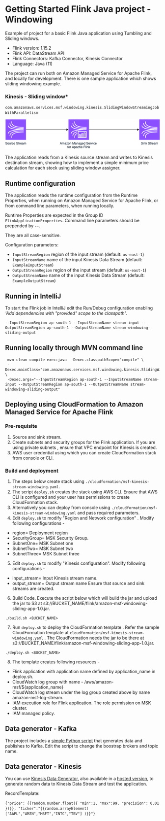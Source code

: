 # Getting Started Flink Java project - Windowing

Example of project for a basic Flink Java application using Tumbling and Sliding windows.

* Flink version: 1.15.2
* Flink API: DataStream API
* Flink Connectors: Kafka Connector, Kinesis Connector
* Language: Java (11)

The project can run both on Amazon Managed Service for Apache Flink, and locally for development.
There is one sample application which shows sliding windowing example.

### Kinesis - Sliding window*
`com.amazonaws.services.msf.windowing.kinesis.SlidingWindowStreamingJobWithParallelism`

![Flink Example](images/flink-kinesis-example.png)

The application reads from a Kinesis source stream and writes to Kinesis destination stream,
showing how to implement a simple minimum price calculation for each stock using sliding window assigner.


## Runtime configuration

The application reads the runtime configuration from the Runtime Properties, when running on Amazon Managed Service for
Apache Flink, or from command line parameters, when running locally.

Runtime Properties are expected in the Group ID `FlinkApplicationProperties`.
Command line parameters should be prepended by `--`.

They are all case-sensitive.

Configuration parameters:

* `InputStreamRegion` region of the input stream (default: `us-east-1`)
* `InputStreamName` name of the input Kinesis Data Stream (default: `ExampleInputStream`)
* `OutputStreamRegion` region of the input stream (default: `us-east-1`)
* `OutputStreamName` name of the input Kinesis Data Stream (default: `ExampleOutputStream`)

## Running in IntelliJ

To start the Flink job in IntelliJ edit the Run/Debug configuration enabling *'Add dependencies with "provided" scope to
the classpath'*.

```
--InputStreamRegion ap-south-1 --InputStreamName stream-input --OutputStreamRegion ap-south-1 --OutputStreamName stream-windowing-sliding-output
```

## Running locally through MVN command line

```
 mvn clean compile exec:java  -Dexec.classpathScope="compile" \
 -Dexec.mainClass="com.amazonaws.services.msf.windowing.kinesis.SlidingWindowStreamingJobWithParallelism" \
 -Dexec.args="--InputStreamRegion ap-south-1 --InputStreamName stream-input --OutputStreamRegion ap-south-1 --OutputStreamName stream-windowing-sliding-output" 

```
## Deploying using CloudFormation to Amazon Managed Service for Apache Flink
### Pre-requisite
1. Source and sink stream. 
2. Create subnets and security groups for the Flink application. If you are using private subnets , ensure that VPC endpoint for Kinesis is created. 
3. AWS user credential using which you can create CloudFormation stack from console or CLI.

### Build and deployment
1. The steps below create stack using `./cloudformation/msf-kinesis-stream-windowing.yaml`.
2. The script `deploy.sh` creates the stack using AWS CLI. Ensure that AWS CLI is configured and your user has permissions to create CloudFormation stack.
3. Alternatively you can deploy from console using `./cloudformation/msf-kinesis-stream-windowing.yaml` and pass required parameters.
4. Edit `deploy.sh` to modify  "Region and Network configuration" . Modify following configurations -
* region= Deployment region
* SecurityGroup= MSK Security Group.
* SubnetOne= MSK Subnet one
* SubnetTwo= MSK Subnet two
* SubnetThree= MSK Subnet three

5. Edit `deploy.sh` to modify "Kinesis configuration". Modify following configurations -
* input_stream= Input Kinesis stream name.
* output_stream= Output stream name
  Ensure that source and sink streams are created.

6. Build Code. Execute the script below which will build the jar and upload the jar to S3 at s3://BUCKET_NAME/flink/amazon-msf-windowing-sliding-app-1.0.jar.
```shell
./build.sh <BUCKET_NAME>
```
7. Run `deploy.sh` to deploy the CloudFormation template . Refer the sample CloudFormation template at `cloudformation/msf-kinesis-stream-windowing.yaml` .
   The CloudFormation needs the jar to be there at s3://BUCKET_NAME/flink/amazon-msf-windowing-sliding-app-1.0.jar.

```
./deploy.sh <BUCKET_NAME> 
```
8. The template creates following resources -
* Flink application with application name defined by application_name in deploy.sh.
* CloudWatch log group with name - /aws/amazon-msf/${application_name}
* CloudWatch log stream under the log group created above by name amazon-msf-log-stream.
* IAM execution role for Flink application. The role permission on MSK cluster.
* IAM managed policy.

## Data generator - Kafka
The project includes a [simple Python script](./data-generator/generator.py) that generates data and publishes
to Kafka. 
Edit the script to change the boostrap brokers and topic name.

## Data generator - Kinesis
You can use [Kinesis Data Generator](https://github.com/awslabs/amazon-kinesis-data-generator),
also available in a [hosted version](https://awslabs.github.io/amazon-kinesis-data-generator/web/producer.html),
to generate random data to Kinesis Data Stream and test the application.

RecordTemplate:

`{"price": {{random.number.float({
"min":1,
"max":99,
"precision": 0.01
})}}, "ticker":"{{random.arrayElement(
["AAPL","AMZN","MSFT","INTC","TBV"]
)}}"}`

